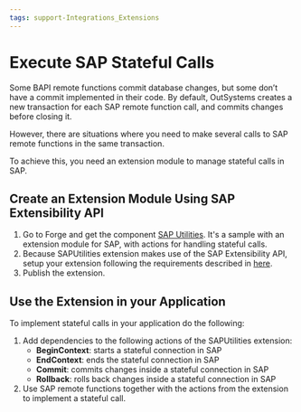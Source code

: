 ```yaml
---
tags: support-Integrations_Extensions
---
```


# Execute SAP Stateful Calls

Some BAPI remote functions commit database changes, but some don’t have a commit implemented in their code. By default, OutSystems creates a new transaction for each SAP remote function call, and commits changes before closing it.

However, there are situations where you need to make several calls to SAP remote functions in the same transaction.

To achieve this, you need an extension module to manage stateful calls in SAP.

## Create an Extension Module Using SAP Extensibility API

1. Go to Forge and get the component [SAP Utilities](http://www.outsystems.com/forge/component/1012/sap-utilities/>). It's a sample with an extension module for SAP, with actions for handling stateful calls.
2. Because SAPUtilities extension makes use of the SAP Extensibility API, setup your extension following the requirements described in [here](https://github.com/danielmarquespt/docs-product/tree/e7ea3f444d5129dab245c69ab72ae091554bc4fb/src/ref/apis/sap-extensibility-api.md%3E).
3. Publish the extension.

## Use the Extension in your Application

To implement stateful calls in your application do the following:

1. Add dependencies to the following actions of the SAPUtilities extension:
   * **BeginContext**: starts a stateful connection in SAP
   * **EndContext**: ends the stateful connection in SAP
   * **Commit**: commits changes inside a stateful connection in SAP
   * **Rollback**: rolls back changes inside a stateful connection in SAP
2. Use SAP remote functions together with the actions from the extension to implement a stateful call. 

